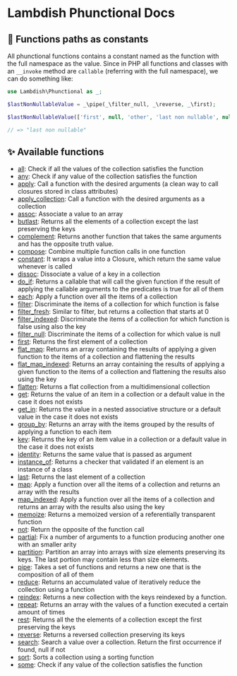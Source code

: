 # Lambdish Phunctional Docs

## 💪 Functions paths as constants
All phunctional functions contains a constant named as the function with the full namespace as the value. Since in PHP
all functions and classes with an `__invoke` method are `callable` (referring with the full namespace),
we can do something like:

```php
use Lambdish\Phunctional as _;

$lastNonNullableValue = _\pipe(_\filter_null, _\reverse, _\first);

$lastNonNullableValue(['first', null, 'other', 'last non nullable', null, null]);

// => "last non nullable"
```

## ✨ Available functions

 * [all](functions/all.md): Check if all the values of the collection satisfies the function
 * [any](functions/any.md): Check if any value of the collection satisfies the function
 * [apply](functions/apply.md): Call a function with the desired arguments (a clean way to call closures stored in class attributes)
 * [apply_collection](functions/apply_collection.md): Call a function with the desired arguments as a collection
 * [assoc](functions/assoc.md): Associate a value to an array
 * [butlast](functions/butlast.md):  Returns all the elements of a collection except the last preserving the keys
 * [complement](functions/complement.md): Returns another function that takes the same arguments and has the opposite truth value.
 * [compose](functions/compose.md): Combine multiple function calls in one function
 * [constant](functions/constant.md): It wraps a value into a Closure, which return the same value whenever is called
 * [dissoc](functions/dissoc.md): Dissociate a value of a key in a collection
 * [do_if](functions/do_if.md): Returns a callable that will call the given function if the result of applying the callable arguments to the predicates is true for all of them
 * [each](functions/each.md): Apply a function over all the items of a collection
 * [filter](functions/filter.md): Discriminate the items of a collection for which function is false
 * [filter_fresh](functions/filter_fresh.md): Similar to filter, but returns a collection that starts at 0
 * [filter_indexed](functions/filter_indexed.md): Discriminate the items of a collection for which function is false using also the key
 * [filter_null](functions/filter_null.md): Discriminate the items of a collection for which value is null
 * [first](functions/first.md): Returns the first element of a collection
 * [flat_map](functions/flat_map.md): Returns an array containing the results of applying a given function to the items of a collection and flattening the results
 * [flat_map_indexed](functions/flat_map_indexed.md): Returns an array containing the results of applying a given function to the items of a collection and flattening the results also using the key
 * [flatten](functions/flatten.md): Returns a flat collection from a multidimensional collection
 * [get](functions/get.md): Returns the value of an item in a collection or a default value in the case it does not exists
 * [get_in](functions/get_in.md): Returns the value in a nested associative structure or a default value in the case it does not exists
 * [group_by](functions/group_by.md): Returns an array with the items grouped by the results of applying a function to each item
 * [key](functions/key.md): Returns the key of an item value in a collection or a default value in the case it does not exists
 * [identity](functions/identity.md): Returns the same value that is passed as argument
 * [instance_of](functions/instance_of.md): Returns a checker that validated if an element is an instance of a class
 * [last](functions/last.md): Returns the last element of a collection
 * [map](functions/map.md): Apply a function over all the items of a collection and returns an array with the results
 * [map_indexed](functions/map_indexed.md): Apply a function over all the items of a collection and returns an array with the results also using the key
 * [memoize](functions/memoize.md): Returns a memoized version of a referentially transparent function
 * [not](functions/not.md): Return the opposite of the function call
 * [partial](functions/partial.md): Fix a number of arguments to a function producing another one with an smaller arity
 * [partition](functions/partition.md): Partition an array into arrays with size elements preserving its keys. The last portion may contain less than size elements.
 * [pipe](functions/pipe.md): Takes a set of functions and returns a new one that is the composition of all of them
 * [reduce](functions/reduce.md): Returns an accumulated value of iteratively reduce the collection using a function
 * [reindex](functions/reindex.md): Returns a new collection with the keys reindexed by a function.
 * [repeat](functions/repeat.md): Returns an array with the values of a function executed a certain amount of times
 * [rest](functions/rest.md): Returns all the the elements of a collection except the first preserving the keys
 * [reverse](functions/reverse.md): Returns a reversed collection preserving its keys
 * [search](functions/search.md): Search a value over a collection. Return the first occurrence if found, null if not
 * [sort](functions/sort.md): Sorts a collection using a sorting function
 * [some](functions/some.md): Check if any value of the collection satisfies the function
